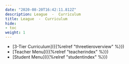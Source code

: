 ```yaml
---
date: "2020-08-20T16:42:11.812Z"
description: League  -  Curriculum
title: League  -  Curriculum
hide:
- toc
weight: 1
---
```


* [3-Tier Curriculum]({{%relref "threetieroverview" %}})
* [Teacher Menu]({{%relref "teacherindex" %}}) 
* [Student Menu]({{%relref "studentindex" %}}) 


